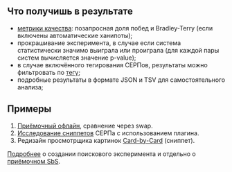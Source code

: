 ## Что получишь в результате
- [метрики качества](https://wiki.yandex-team.ru/sbs/sbs-metrics/): позапросная доля побед и Bradley-Terry (если включены автоматические ханипоты);
- прокрашивание эксперимента, в случае если система статистически значимо выиграла или проиграла (для каждой пары систем вычисляется значение p-value);
- в случае включённого тегирования СЕРПов, результаты можно фильтровать по [тегу](https://wiki.yandex-team.ru/sbs/manual/search/pluginsfiltersflags/plugins/?from=%2Fsbs%2Fplugins%2F#tegi);
- подробные результаты в формате JSON и TSV для самостоятельного анализа;

## Примеры
1. [Приёмочный офлайн](https://sbs.yandex-team.ru/experiment/93860), сравнение через swap.
2. [Исследование сниппетов](https://sbs.yandex-team.ru/experiment/64855) СЕРПа с использованием плагина.
3. Редизайн просмотрщика картинок [Card-by-Card](https://sbs.yandex-team.ru/experiment/112932) (сниппет).

[Подробнее](https://wiki.yandex-team.ru/sbs/manual/search/) о создании поискового эксперимента и отдельно о [приёмочном SbS](https://wiki.yandex-team.ru/ee/sbs/).
